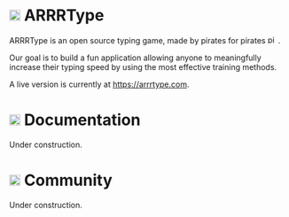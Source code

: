 # <img src="https://github.com/omegarhovega/ARRRType/blob/main/public/avatar.png?raw=true" alt="avatar" width="20"/> ARRRType

ARRRType is an open source typing game, made by pirates for pirates <img src="https://github.com/omegarhovega/ARRRType/blob/main/public/pirate_s2.png?raw=true" alt="pirate" width="15"/> . 

Our goal is to build a fun application allowing anyone to meaningfully increase their typing speed by using the most effective training methods.

A live version is currently at https://arrrtype.com.

# <img src="https://github.com/omegarhovega/ARRRType/blob/main/public/ship_p.png?raw=true" alt="ship" width="20"/> Documentation

Under construction.

# <img src="https://github.com/omegarhovega/ARRRType/blob/main/public/parrot_p.png?raw=true" alt="parrot" width="20"/> Community

Under construction.
